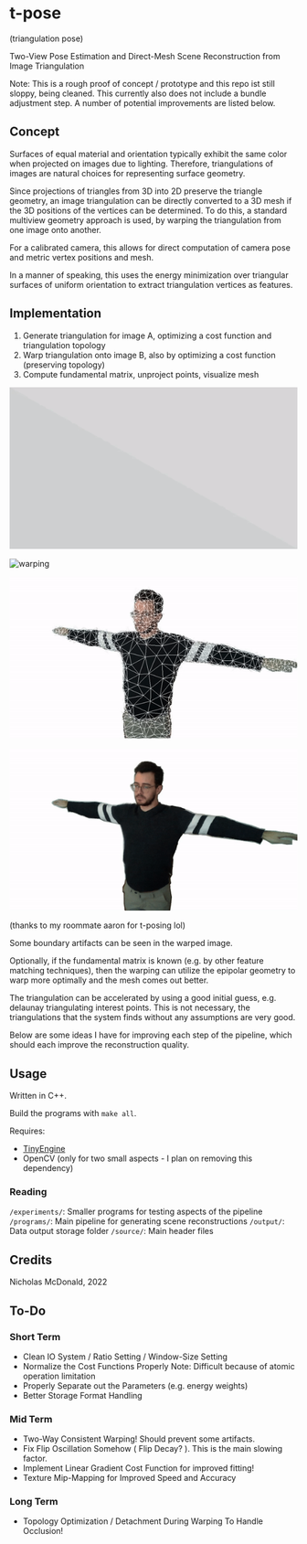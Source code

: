 # t-pose

(triangulation pose)

Two-View Pose Estimation and Direct-Mesh Scene Reconstruction from Image Triangulation

Note: This is a rough proof of concept / prototype and this repo ist still sloppy, being cleaned.
This currently also does not include a bundle adjustment step. A number of potential improvements are listed below.

## Concept

Surfaces of equal material and orientation typically exhibit the same color when projected on images due to lighting. Therefore, triangulations of images are natural choices for representing surface geometry.

Since projections of triangles from 3D into 2D preserve the triangle geometry, an image triangulation can be directly converted to a 3D mesh if the 3D positions of the vertices can be determined. To do this, a standard multiview geometry approach is used, by warping the triangulation from one image onto another.

For a calibrated camera, this allows for direct computation of camera pose and metric vertex positions and mesh.

In a manner of speaking, this uses the energy minimization over triangular surfaces of uniform orientation to extract triangulation vertices as features.

## Implementation

1. Generate triangulation  for image A, optimizing a cost function and triangulation topology
2. Warp triangulation onto image B, also by optimizing a cost function (preserving topology)
3. Compute fundamental matrix, unproject points, visualize mesh

![triangulation](https://github.com/weigert/t-pose/blob/main/screenshots/triangulate.gif)

![warping](https://github.com/weigert/t-pose/blob/main/screenshots/warp.gif)

![warping with mesh shown](https://github.com/weigert/t-pose/blob/main/screenshots/warp2.gif)

![interpolate](https://github.com/weigert/t-pose/blob/main/screenshots/view.gif)

(thanks to my roommate aaron for t-posing lol)

Some boundary artifacts can be seen in the warped image.

Optionally, if the fundamental matrix is known (e.g. by other feature matching techniques), then the warping can utilize the epipolar geometry to warp more optimally and the mesh comes out better.

The triangulation can be accelerated by using a good initial guess, e.g. delaunay triangulating interest points. This is not necessary, the triangulations that the system finds without any assumptions are very good.

Below are some ideas I have for improving each step of the pipeline, which should each improve the reconstruction quality.

## Usage

Written in C++.

Build the programs with `make all`.

Requires:
- [TinyEngine](https://github.com/weigert/TinyEngine)
- OpenCV (only for two small aspects - I plan on removing this dependency)

### Reading

`/experiments/`: Smaller programs for testing aspects of the pipeline
`/programs/`: Main pipeline for generating scene reconstructions
`/output/`: Data output storage folder
`/source/`: Main header files

## Credits

Nicholas McDonald, 2022

## To-Do

### Short Term

- Clean IO System / Ratio Setting / Window-Size Setting
- Normalize the Cost Functions Properly
    Note: Difficult because of atomic operation limitation
- Properly Separate out the Parameters (e.g. energy weights)
- Better Storage Format Handling

### Mid Term

- Two-Way Consistent Warping! Should prevent some artifacts.
- Fix Flip Oscillation Somehow ( Flip Decay? ). This is the main slowing factor.
- Implement Linear Gradient Cost Function for improved fitting!
- Texture Mip-Mapping for Improved Speed and Accuracy

### Long Term

- Topology Optimization / Detachment During Warping
    To Handle Occlusion!
